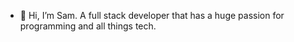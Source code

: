 - 👋 Hi, I’m Sam. A full stack developer that has a huge passion for programming and all things tech.

<!---
sClarkeDev/sClarkeDev is a ✨ special ✨ repository because its `README.md` (this file) appears on your GitHub profile.
You can click the Preview link to take a look at your changes.
--->
